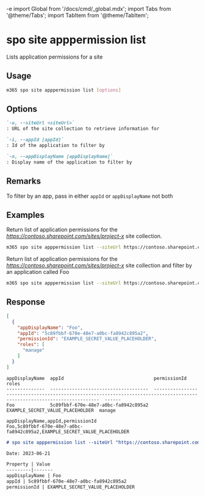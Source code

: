 -e <!-- DISCLAIMER: All secrets, passwords, and sensitive values in this document are examples only and not real credentials. -->
import Global from '/docs/cmd/_global.mdx';
import Tabs from '@theme/Tabs';
import TabItem from '@theme/TabItem';

# spo site apppermission list

Lists application permissions for a site

## Usage

```sh
m365 spo site apppermission list [options]
```

## Options

```md definition-list
`-u, --siteUrl <siteUrl>`
: URL of the site collection to retrieve information for

`-i, --appId [appId]`
: Id of the application to filter by

`-n, --appDisplayName [appDisplayName]`
: Display name of the application to filter by
```

<Global />

## Remarks

To filter by an app, pass in either `appId` or `appDisplayName` not both

## Examples

Return list of application permissions for the _https://contoso.sharepoint.com/sites/project-x_ site collection.

```sh
m365 spo site apppermission list --siteUrl https://contoso.sharepoint.com/sites/project-x
```

Return list of application permissions for the _https://contoso.sharepoint.com/sites/project-x_ site collection and filter by an application called Foo

```sh
m365 spo site apppermission list --siteUrl https://contoso.sharepoint.com/sites/project-x --appDisplayName Foo
```

## Response

<Tabs>
  <TabItem value="JSON">

  ```json
  [
    {
      "appDisplayName": "Foo",
      "appId": "5c89fbbf-670e-48e7-a0bc-fa8942c895a2",
      "permissionId": "EXAMPLE_SECRET_VALUE_PLACEHOLDER",
      "roles": [
        "manage"
      ]
    }
  ]
  ```

  </TabItem>
  <TabItem value="Text">

  ```text
  appDisplayName  appId                                 permissionId                                                                                                              roles
  --------------  ------------------------------------  ------------------------------------------------------------------------------------------------------------------------  ------
  Foo             5c89fbbf-670e-48e7-a0bc-fa8942c895a2  EXAMPLE_SECRET_VALUE_PLACEHOLDER  manage
  ```

  </TabItem>
  <TabItem value="CSV">

  ```csv
  appDisplayName,appId,permissionId
  Foo,5c89fbbf-670e-48e7-a0bc-fa8942c895a2,EXAMPLE_SECRET_VALUE_PLACEHOLDER
  ```

  </TabItem>
  <TabItem value="Markdown">

  ```md
  # spo site apppermission list --siteUrl "https://contoso.sharepoint.com/sites/team1"

  Date: 2023-06-21

  Property | Value
  ---------|-------
  appDisplayName | Foo
  appId | 5c89fbbf-670e-48e7-a0bc-fa8942c895a2
  permissionId | EXAMPLE_SECRET_VALUE_PLACEHOLDER
  ```

  </TabItem>
</Tabs>
